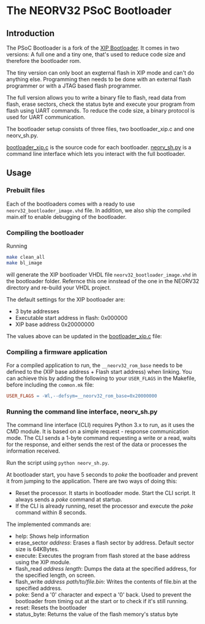 # The NEORV32 PSoC Bootloader

## Introduction

The PSoC Bootloader is a fork of the [XIP Bootloader](https://github.com/betocool-prog/neorv32-xip-bootloader).
It comes in two versions: A full one and a tiny one, that's used to reduce code size and therefore the bootloader rom.

The tiny version can only boot an exgternal flash in XIP mode and can't do anything else.
Programming then needs to be done with an external flash programmer or with a JTAG based flash programmer.

The full version allows you to write a binary file to flash, read data from flash, erase sectors, check the status byte and execute your program from flash using UART commands.
To reduce the code size, a binary protocol is used for UART communication.

The bootloader setup consists of three files, two bootloader_xip.c and one neorv_sh.py.

[bootloader_xip.c](bootloader_xip.c) is the source code for each bootloader.
[neorv_sh.py](neorv_sh.py) is a command line interface which lets you interact with the full bootloader.


## Usage

### Prebuilt files

Each of the bootloaders comes with a ready to use `neorv32_bootloader_image.vhd` file.
In addition, we also ship the compiled main.elf to enable debugging of the bootloader.

### Compiling the bootloader
Running
```bash
make clean_all
make bl_image
```
will generate the XIP bootloader VHDL file `neorv32_bootloader_image.vhd` in the bootloader folder.
Refernce this one innstead of the one in the NEORV32 directory and re-build your VHDL project.

The default settings for the XIP bootloader are:
- 3 byte addresses
- Executable start address in flash:  0x000000
- XIP base address 0x20000000

The values above can be updated in the [bootloader_xip.c](bootloader_xip.c) file:

### Compiling a firmware application
For a compiled application to run, the `__neorv32_rom_base` needs to be defined to the (XIP base address + Flash start address) when linking.
You can achieve this by adding the following to your `USER_FLAGS` in the Makefile, before including the `common.mk` file:

```Makefile
USER_FLAGS = -Wl,--defsym=__neorv32_rom_base=0x20000000
```

### Running the command line interface, neorv_sh.py

The command line interface (CLI) requires Python 3.x to run, as it uses the CMD module. It is based on a simple request - response communication mode. The CLI sends a 1-byte command requesting a write or a read, waits for the response, and either sends the rest of the data or processes the information received.

Run the script using `python neorv_sh.py`.

At bootloader start, you have 5 seconds to *poke* the bootloader and prevent it from jumping to the application. There are two ways of doing this:
- Reset the processor. It starts in bootloader mode. Start the CLI script. It always sends a *poke* command at startup.
- If the CLI is already running, reset the processor and execute the *poke* command within 8 seconds.

The implemented commands are:

- help: Shows help information
- erase_sector *address*: Erases a flash sector by address. Default sector size is 64KBytes.
- execute: Executes the program from flash stored at the base address using the XIP module.
- flash_read *address* *length*: Dumps the data at the specified address, for the specified length, on screen.
- flash_write *address* *path/to/file.bin*: Writes the contents of file.bin at the specified address.
- poke: Send a '0' character and expect a '0' back. Used to prevent the bootloader from timing out at the start or to check if it's still running.
- reset: Resets the bootloader
- status_byte: Returns the value of the flash memory's status byte